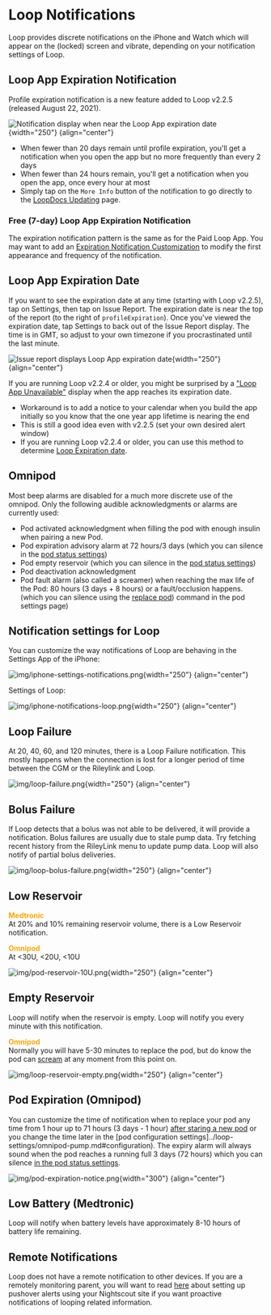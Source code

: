 # Loop Notifications

Loop provides discrete notifications on the iPhone and Watch which will appear on the (locked) screen and vibrate, depending on your notification settings of Loop.

## Loop App Expiration Notification

Profile expiration notification is a new feature added to Loop v2.2.5 (released August 22, 2021).

![Notification display when near the Loop App expiration date](img/loop-app-expiration-warning.png){width="250"}
{align="center"}

* When fewer than 20 days remain until profile expiration, you'll get a notification when you open the app but no more frequently than every 2 days
* When fewer than 24 hours remain, you'll get a notification when you open the app, once every hour at most
* Simply tap on the `More Info` button of the notification to go directly to the [LoopDocs Updating](updating.md) page.

### Free (7-day) Loop App Expiration Notification

The expiration notification pattern is the same as for the Paid Loop App. You may want to add an [Expiration Notification Customization](../../build/code_customization.md#expiration-notification-customization) to modify the first appearance and frequency of the notification.


## Loop App Expiration Date

If you want to see the expiration date at any time (starting with Loop v2.2.5), tap on Settings, then tap on Issue Report.  The expiration date is near the top of the report (to the right of ```profileExpiration```).  Once you've viewed the expiration date, tap Settings to back out of the Issue Report display. The time is in GMT, so adjust to your own timezone if you procrastinated until the last minute.

![Issue report displays Loop App expiration date](img/loop-app-expiration-issue-report.jpeg){width="250"}
{align="center"}

If you are running Loop v2.2.4 or older, you might be surprised by a ["Loop App Unavailable"](../../troubleshooting/loop-crashing.md#expired-app) display when the app reaches its expiration date.  

* Workaround is to add a notice to your calendar when you build the app initially so you know that the one year app lifetime is nearing the end
* This is still a good idea even with v2.2.5 (set your own desired alert window)
* If you are running Loop v2.2.4 or older, you can use this method to determine [Loop Expiration date](https://www.loopandlearn.org/loop-expiration-date/).


## Omnipod

Most beep alarms are disabled for a much more discrete use of the omnipod. Only the following audible acknowledgments or alarms are currently used:

- Pod activated acknowledgment when filling the pod with enough insulin when pairing a new Pod.
- Pod expiration advisory alarm at 72 hours/3 days (which you can silence in the [pod status  settings](../loop-settings/omnipod-pump.md#status))
- Pod empty reservoir (which you can silence in the [pod status  settings](../loop-settings/omnipod-pump.md#status))
- Pod deactivation acknowledgment
- Pod fault alarm (also called a screamer) when reaching the max life of the Pod: 80 hours (3 days + 8 hours) or a fault/occlusion happens. (which you can silence using the [replace pod](../loop-settings/omnipod-pump.md#pod-commands)) command in the pod settings page)

## Notification settings for Loop

You can customize the way notifications of Loop are behaving in the Settings App of the iPhone:

![img/iphone-settings-notifications.png](img/iphone-settings-notifications.png){width="250"}
{align="center"}

Settings of Loop:

![img/iphone-notifications-loop.png](img/iphone-notifications-loop.png){width="250"}
{align="center"}

## Loop Failure

At 20, 40, 60, and 120 minutes, there is a Loop Failure notification.
This mostly happens when the connection is lost for a longer period of time between the CGM or the Rileylink and Loop.

![img/loop-failure.png](img/loop-failure.png){width="250"}
{align="center"}

## Bolus Failure

If Loop detects that a bolus was not able to be delivered, it will provide a notification.  Bolus failures are usually due to stale pump data.  Try fetching recent history from the RileyLink menu to update pump data.  Loop will also notify of partial bolus deliveries.

![img/loop-bolus-failure.png](img/loop-bolus-failure.png){width="250"}
{align="center"}

## Low Reservoir

<font color ="orange">**Medtronic**</font>  
At 20% and 10% remaining reservoir volume, there is a Low Reservoir notification.

<font color ="orange">**Omnipod**</font>  
At <30U, <20U, <10U  

![img/pod-reservoir-10U.png](img/pod-reservoir-10U.png){width="250"}
{align="center"}

## Empty Reservoir

Loop will notify when the reservoir is empty. Loop will notify you every minute with this notification.

<font color ="orange">**Omnipod**</font>  
Normally you will have 5-30 minutes to replace the pod, but do know the pod can [scream](https://soundcloud.com/eelke-jager/1f-nibble-f) at any moment from this point on.

![img/loop-reservoir-empty.png](img/loop-reservoir-empty.png){width="250"}
{align="center"}

## Pod Expiration (Omnipod)

You can customize the time of notification when to replace your pod any time from 1 hour up to 71 hours (3 days - 1 hour) [after staring a new pod](../loop-settings/omnipod-pump.md#expiration-reminder) or you change the time later in the [pod configuration settings]../loop-settings/omnipod-pump.md#configuration).
The expiry alarm will always sound when the pod reaches a running full 3 days (72 hours) which you can silence [in the pod status settings](../loop-settings/omnipod-pump.md#status).

![img/pod-expiration-notice.png](img/pod-expiration-notice.png){width="300"}
{align="center"}

## Low Battery (Medtronic)

Loop will notify when battery levels have approximately 8-10 hours of battery life remaining.

## Remote Notifications

Loop does not have a remote notification to other devices.  If you are a remotely monitoring parent, you will want to read [here](../../nightscout/pushover.md#pushover) about setting up pushover alerts using your Nightscout site if you want proactive notifications of looping related information.
